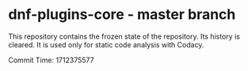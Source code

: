 # dnf-plugins-core - master branch

This repository contains the frozen state of the repository.
Its history is cleared. It is used only for static code
analysis with Codacy.

Commit Time: 1712375577
